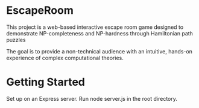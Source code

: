 # EscapeRoom
 
This project is a web-based interactive escape room game designed to demonstrate NP-completeness and NP-hardness through Hamiltonian path puzzles

The goal is to provide a non-technical audience with an intuitive, hands-on experience of complex computational theories.

# Getting Started 
Set up on an Express server. Run node server.js in the root directory.
